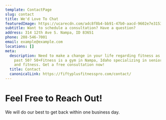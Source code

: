 ```yaml
---
template: ContactPage
slug: contact
title: We'd Love To Chat
featuredImage: https://ucarecdn.com/adc8f8b4-bb91-47b0-aacd-9602e7e31531/
subtitle: Want to schedule a consultation? Have a question?
address: 314 12th Ave S. Nampa, ID 83651
phone: 208-546-7001
email: example@example.com
locations: []
meta:
  description: Need to make a change in your life regarding fitness as you've aged
    past 50? 50+Fitness is a gym in Nampa, Idaho specializing in senior health
    and fitness. Get a free consultation now!
  title: Contact
  canonicalLink: https://fiftyplusfitnesspro.com/contact/
---
```


# Feel Free to Reach Out!

We will do our best to get back within one business day.



